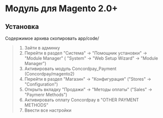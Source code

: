 Модуль для Magento 2.0+
=====

Установка
----
Содержимое архива скопировать app/code/

>1. Зайти в админку
>2. Перейти в раздел "Система" -> "Помощник установки" -> "Module Manager" ( "System" -> "Web Setup Wizard" -> "Module Manager")
>3. Активировать модуль Concordpay_Payment (Concordpay/magento2)
>4. Перейти в раздел "Магазин" -> "Конфигурация" ("Stores" -> "Configuration") 
>5. Открыть вкладку "Продажи" -> "Методы оплаты" ("Sales" -> "Paymenr Methods")
>6. Активировать оплату Concordpay в "OTHER PAYMENT METHODS"
>7. Ввести все настройки 
